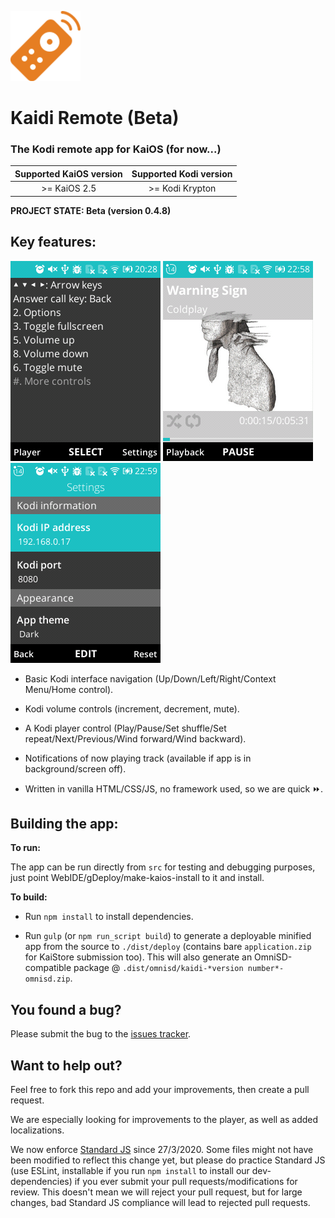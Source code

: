 ![kaidi-beta-logo](/docs/icons/kaidi_112.png)

# Kaidi Remote (Beta)

### The Kodi remote app for KaiOS (for now...)

| Supported KaiOS version | Supported Kodi version |
|:-----------------------:|:----------------------:|
|       >= KaiOS 2.5      |     >= Kodi Krypton    |

**PROJECT STATE: Beta (version 0.4.8)**

## Key features:

![kaidi-home-screen](/docs/screenshots/kaidi-home-screen.png)
![kaidi-player-screen](/docs/screenshots/kaidi-playing-screen.png)
![kaidi-settings-screen](/docs/screenshots/kaidi-settings-screen.png)

- Basic Kodi interface navigation (Up/Down/Left/Right/Context Menu/Home control).

- Kodi volume controls (increment, decrement, mute).

- A Kodi player control (Play/Pause/Set shuffle/Set repeat/Next/Previous/Wind forward/Wind backward).

- Notifications of now playing track (available if app is in background/screen off).

- Written in vanilla HTML/CSS/JS, no framework used, so we are quick ⏩.

## Building the app:

**To run:**

The app can be run directly from `src` for testing and debugging purposes, just point WebIDE/gDeploy/make-kaios-install to it and install.

**To build:**

- Run `npm install` to install dependencies.

- Run `gulp` (or `npm run_script build`) to generate a deployable minified app from the source to `./dist/deploy` (contains bare `application.zip` for KaiStore submission too). This will also generate an OmniSD-compatible package @ `.dist/omnisd/kaidi-*version number*-omnisd.zip`.

## You found a bug?

Please submit the bug to the [issues tracker](https://github.com/jkelol111/kaidi/issues).

## Want to help out?

Feel free to fork this repo and add your improvements, then create a pull request.

We are especially looking for improvements to the player, as well as added localizations.

We now enforce [Standard JS](https://standardjs.com/) since 27/3/2020. Some files might not have been modified to reflect this change yet, but please do practice Standard JS (use ESLint, installable if you run `npm install` to install our dev-dependencies) if you ever submit your pull requests/modifications for review. This doesn't mean we will reject your pull request, but for large changes, bad Standard JS compliance will lead to rejected pull requests.